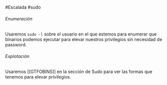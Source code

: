 #Escalada #sudo 
###### Enumeración
Usaremos `sudo -l` sobre el usuario en el que estemos para enumerar que binarios podemos ejecutar para elevar nuestros privilegios sin necesidad de password.
###### Explotación
Usaremos [[GTFOBINS]] en la sección de Sudo para ver las formas que tenemos para elevar privilegios.